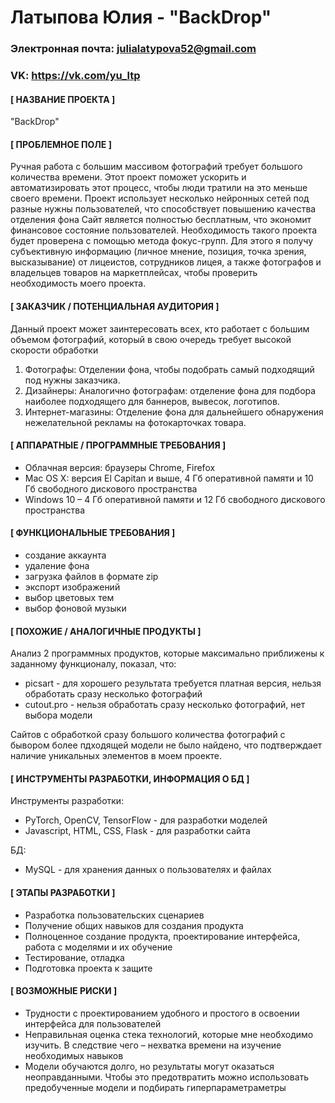 # **Латыпова Юлия - "BackDrop"**
### **Электронная почта: julialatypova52@gmail.com**
### **VK: https://vk.com/yu_ltp**

#### **[ НАЗВАНИЕ ПРОЕКТА ]**
"BackDrop"

#### **[ ПРОБЛЕМНОЕ ПОЛЕ ]**
Ручная работа с большим массивом фотографий требует большого количества времени. Этот проект поможет ускорить и автоматизировать этот процесс, чтобы люди тратили на это меньше своего времени.
Проект использует несколько нейронных сетей под разные нужны пользователей, что способствует повышению качества отделения фона
Сайт является полностью бесплатным, что экономит финансовое состояние пользователей.
Необходимость такого проекта будет проверена с помощью метода фокус-групп. Для этого я получу субъективную информацию (личное мнение, позиция, точка зрения, высказывание) от лицеистов, сотрудников лицея, а также фотографов и владельцев товаров на маркетплейсах, чтобы проверить необходимость моего проекта.

#### **[ ЗАКАЗЧИК / ПОТЕНЦИАЛЬНАЯ АУДИТОРИЯ ]**
Данный проект может заинтересовать всех, кто работает с большим объемом фотографий, который в свою очередь требует высокой скорости обработки
1. Фотографы: Отделении фона, чтобы подобрать самый подходящий под нужны заказчика.
2. Дизайнеры: Аналогично фотографам: отделение фона для подбора наиболее подходящего для баннеров, вывесок, логотипов.
3. Интернет-магазины: Отделение фона для дальнейшего обнаружения нежелательной рекламы на фотокарточках товара.

#### **[ АППАРАТНЫЕ / ПРОГРАММНЫЕ ТРЕБОВАНИЯ ]**
- Облачная версия: браузеры Chrome, Firefox
- Mac OS X: версия El Capitan и выше, 4 Гб оперативной памяти и 10 Гб свободного дискового пространства
- Windows 10 – 4 Гб оперативной памяти и 12 Гб свободного дискового пространства

#### **[ ФУНКЦИОНАЛЬНЫЕ ТРЕБОВАНИЯ ]**
- создание аккаунта
- удаление фона
- загрузка файлов в формате zip
- экспорт изображений
- выбор цветовых тем
- выбор фоновой музыки

#### **[ ПОХОЖИЕ / АНАЛОГИЧНЫЕ ПРОДУКТЫ ]**
Анализ 2 программных продуктов, которые максимально приближены к заданному функционалу, показал, что:
- picsart - для хорошего результата требуется платная версия, нельзя обработать сразу несколько фотографий
- cutout.pro - нельзя обработать сразу несколько фотографий, нет выбора модели

Сайтов с обработкой сразу большого количества фотографий с бывором более пдходящей модели не было найдено, что подтверждает наличие уникальных элементов в моем проекте.
#### **[ ИНСТРУМЕНТЫ РАЗРАБОТКИ, ИНФОРМАЦИЯ О БД ]**

Инструменты разработки:
- PyTorch, OpenCV, TensorFlow - для разработки моделей
- Javascript, HTML, CSS, Flask - для разработки сайта 

БД: 
- MySQL - для хранения данных о пользователях и файлах

#### **[ ЭТАПЫ РАЗРАБОТКИ ]**
- Разработка пользовательских сценариев
- Получение общих навыков для создания продукта
- Полноценное создание продукта, проектирование интерфейса, работа с моделями и их обучение
- Тестирование, отладка
- Подготовка проекта к защите

#### **[ ВОЗМОЖНЫЕ РИСКИ ]**
- Трудности с проектированием удобного и простого в освоении интерфейса для пользователей
- Неправильная оценка стека технологий, которые мне необходимо изучить. В следствие чего – нехватка времени на изучение необходимых навыков
- Модели обучаются долго, но результаты могут оказаться неоправданными. Чтобы это предотвратить можно использовать предобученные модели и подбирать гиперпараметраметры